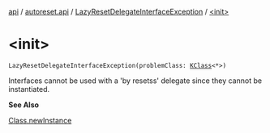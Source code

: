 [api](../../index.md) / [autoreset.api](../index.md) / [LazyResetDelegateInterfaceException](index.md) / [&lt;init&gt;](./-init-.md)

# &lt;init&gt;

`LazyResetDelegateInterfaceException(problemClass: `[`KClass`](https://kotlinlang.org/api/latest/jvm/stdlib/kotlin.reflect/-k-class/index.html)`<*>)`

Interfaces cannot be used with a 'by resetss' delegate since they cannot be instantiated.

**See Also**

[Class.newInstance](https://docs.oracle.com/javase/6/docs/api/java/lang/Class.html#newInstance())

